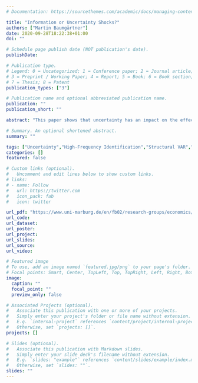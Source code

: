 ```yaml
---
# Documentation: https://sourcethemes.com/academic/docs/managing-content/

title: "Information or Uncertainty Shocks?"
authors: ["Martin Baumgärtner"]
date: 2020-09-28T18:22:38+01:00
doi: ""

# Schedule page publish date (NOT publication's date).
publishDate:

# Publication type.
# Legend: 0 = Uncategorized; 1 = Conference paper; 2 = Journal article;
# 3 = Preprint / Working Paper; 4 = Report; 5 = Book; 6 = Book section;
# 7 = Thesis; 8 = Patent
publication_types: ["3"]

# Publication name and optional abbreviated publication name.
publication: ""
publication_short: ""

abstract: "This paper shows that uncertainty has an impact on the effectiveness of monetary policy shocks. As uncertainty increases, so does the risk that a restrictive forward guidance shock will increase rather than decrease stock prices. This effect can be seen not only in high-frequency variables, but also in VAR models with external instruments. The results suggest that uncertainty is an alternative approach to explain the phenomena previously known as information shock and should therefore receive more attention in monetary policy measures."

# Summary. An optional shortened abstract.
summary: ""

tags: ["Uncertainty","High-Frequency Identification","Structural VAR","ECB"]
categories: []
featured: false

# Custom links (optional).
#   Uncomment and edit lines below to show custom links.
# links:
# - name: Follow
#   url: https://twitter.com
#   icon_pack: fab
#   icon: twitter

url_pdf: "https://www.uni-marburg.de/en/fb02/research-groups/economics/macroeconomics/research/magks-joint-discussion-papers-in-economics/papers/2020-papers/41-2020_baumgaertner.pdf"
url_code:
url_dataset:
url_poster:
url_project:
url_slides:
url_source:
url_video:

# Featured image
# To use, add an image named `featured.jpg/png` to your page's folder. 
# Focal points: Smart, Center, TopLeft, Top, TopRight, Left, Right, BottomLeft, Bottom, BottomRight.
image:
  caption: ""
  focal_point: ""
  preview_only: false

# Associated Projects (optional).
#   Associate this publication with one or more of your projects.
#   Simply enter your project's folder or file name without extension.
#   E.g. `internal-project` references `content/project/internal-project/index.md`.
#   Otherwise, set `projects: []`.
projects: []

# Slides (optional).
#   Associate this publication with Markdown slides.
#   Simply enter your slide deck's filename without extension.
#   E.g. `slides: "example"` references `content/slides/example/index.md`.
#   Otherwise, set `slides: ""`.
slides: ""
---
```

